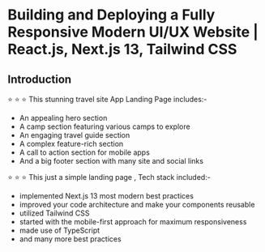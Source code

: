 # Building and Deploying a Fully Responsive Modern UI/UX Website | React.js, Next.js 13, Tailwind CSS

<!--  preview image  -->

## Introduction

⭐ ⭐ ⭐ This stunning travel site App Landing Page includes:-

- An appealing hero section
- A camp section featuring various camps to explore
- An engaging travel guide section
- A complex feature-rich section
- A call to action section for mobile apps
- And a big footer section with many site and social links

⭐ ⭐ ⭐ This just a simple landing page , Tech stack included:-

- implemented Next.js 13 most modern best practices
- improved your code architecture and make your components reusable
- utilized Tailwind CSS
- started with the mobile-first approach for maximum responsiveness
- made use of TypeScript
- and many more best practices
